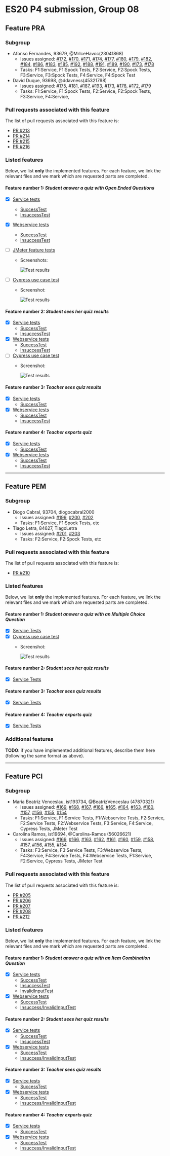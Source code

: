 # ES20 P4 submission, Group 08

## Feature PRA

### Subgroup

 - Afonso Fernandes, 93679, @MrIceHavoc(23041868)
   + Issues assigned: [#172](https://github.com/tecnico-softeng/es21-g08/issues/172), [#170](https://github.com/tecnico-softeng/es21-g08/issues/170), [#171](https://github.com/tecnico-softeng/es21-g08/issues/171), [#174](https://github.com/tecnico-softeng/es21-g08/issues/174), [#177](https://github.com/tecnico-softeng/es21-g08/issues/177), [#180](https://github.com/tecnico-softeng/es21-g08/issues/180), [#179](https://github.com/tecnico-softeng/es21-g08/issues/179), [#182](https://github.com/tecnico-softeng/es21-g08/issues/182), [#184](https://github.com/tecnico-softeng/es21-g08/issues/184), [#186](https://github.com/tecnico-softeng/es21-g08/issues/186), [#183](https://github.com/tecnico-softeng/es21-g08/issues/183), [#185](https://github.com/tecnico-softeng/es21-g08/issues/185), [#192](https://github.com/tecnico-softeng/es21-g08/issues/192), [#188](https://github.com/tecnico-softeng/es21-g08/issues/188), [#191](https://github.com/tecnico-softeng/es21-g08/issues/191), [#189](https://github.com/tecnico-softeng/es21-g08/issues/189), [#190](https://github.com/tecnico-softeng/es21-g08/issues/190), [#173](https://github.com/tecnico-softeng/es21-g08/issues/173), [#178](https://github.com/tecnico-softeng/es21-g08/issues/178)
   + Tasks: F1:Service, F1:Spock Tests, F2:Service, F2:Spock Tests, F3:Service, F3:Spock Tests, F4:Service, F4:Spock Test
 - David Duque, 93698, @ddavness(45321798)
   + Issues assigned: [#175](https://github.com/tecnico-softeng/es21-g08/issues/175), [#181](https://github.com/tecnico-softeng/es21-g08/issues/181), [#187](https://github.com/tecnico-softeng/es21-g08/issues/187), [#193](https://github.com/tecnico-softeng/es21-g08/issues/193), [#173](https://github.com/tecnico-softeng/es21-g08/issues/173), [#178](https://github.com/tecnico-softeng/es21-g08/issues/178), [#172](https://github.com/tecnico-softeng/es21-g08/issues/172), [#179](https://github.com/tecnico-softeng/es21-g08/issues/179)
   + Tasks: F1:Service, F1:Spock Tests, F2:Service, F2:Spock Tests, F3:Service, F4:Service, 
 
### Pull requests associated with this feature

The list of pull requests associated with this feature is:

 - [PR #213](https://github.com/tecnico-softeng/es21-g08/pull/213)
 - [PR #214](https://github.com/tecnico-softeng/es21-g08/pull/214)
 - [PR #215](https://github.com/tecnico-softeng/es21-g08/pull/215)
 - [PR #216](https://github.com/tecnico-softeng/es21-g08/pull/216)


### Listed features

Below, we list **only** the implemented features. For each feature, we link the relevant files and we mark which are requested parts are completed.

#### Feature number 1: _Student answer a quiz with Open Ended Questions_

 - [x] [Service tests](https://github.com/tecnico-softeng/es21-g08/blob/pra/backend/src/test/groovy/pt/ulisboa/tecnico/socialsoftware/tutor/answer/service/ConcludeQuizOpenEndedTest.groovy)
   + [SuccessTest](https://github.com/tecnico-softeng/es21-g08/blob/pra/backend/src/test/groovy/pt/ulisboa/tecnico/socialsoftware/tutor/answer/service/ConcludeQuizOpenEndedTest.groovy#L65)
   + [InsuccessTest](https://github.com/tecnico-softeng/es21-g08/blob/pra/backend/src/test/groovy/pt/ulisboa/tecnico/socialsoftware/tutor/answer/service/ConcludeQuizOpenEndedTest.groovy#L98)
 - [x] [Webservice tests](https://github.com/tecnico-softeng/es21-g08/blob/pra/backend/src/test/groovy/pt/ulisboa/tecnico/socialsoftware/tutor/answer/webservice/ConcludeQuizWebServiceIT.groovy)
   + [SuccessTest](https://github.com/tecnico-softeng/es21-g08/blob/pra/backend/src/test/groovy/pt/ulisboa/tecnico/socialsoftware/tutor/answer/webservice/ConcludeQuizWebServiceIT.groovy#L102)
   + [InsuccessTest](https://github.com/tecnico-softeng/es21-g08/blob/pra/backend/src/test/groovy/pt/ulisboa/tecnico/socialsoftware/tutor/answer/webservice/ConcludeQuizWebServiceIT.groovy#L121)
 - [ ] [JMeter feature tests](https://github.com)
   + Screenshots:
      
     ![Test results](https://raw.githubusercontent.com/tecnico-softeng/templates/master/sprints/p2-images/jmeter_create_1.png)
     
 - [ ] [Cypress use case test](https://github.com)
   + Screenshot: 
   
     ![Test results](https://raw.githubusercontent.com/tecnico-softeng/templates/master/sprints/p3-images/cypress_results.png) 

#### Feature number 2: _Student sees her quiz results_

 - [x] [Service tests](https://github.com/tecnico-softeng/es21-g08/blob/pra/backend/src/test/groovy/pt/ulisboa/tecnico/socialsoftware/tutor/answer/service/StudentCanSeeQuizResults.groovy)
   + [SuccessTest](https://github.com/tecnico-softeng/es21-g08/blob/pra/backend/src/test/groovy/pt/ulisboa/tecnico/socialsoftware/tutor/answer/service/StudentCanSeeQuizResults.groovy#L65)
   + [InsuccessTest](https://github.com/tecnico-softeng/es21-g08/blob/pra/backend/src/test/groovy/pt/ulisboa/tecnico/socialsoftware/tutor/answer/service/StudentCanSeeQuizResults.groovy#L115)
 - [x] [Webservice tests](https://github.com/tecnico-softeng/es21-g08/blob/pra/backend/src/test/groovy/pt/ulisboa/tecnico/socialsoftware/tutor/answer/webservice/StudentCanSeeQuizResultsIT.groovy)
   + [SuccessTest](https://github.com/tecnico-softeng/es21-g08/blob/pra/backend/src/test/groovy/pt/ulisboa/tecnico/socialsoftware/tutor/answer/webservice/StudentCanSeeQuizResultsIT.groovy#L103)
   + [InsuccessTest](https://github.com/tecnico-softeng/es21-g08/blob/pra/backend/src/test/groovy/pt/ulisboa/tecnico/socialsoftware/tutor/answer/webservice/StudentCanSeeQuizResultsIT.groovy#L137)
 - [ ] [Cypress use case test](https://github.com)
   + Screenshot: 
   
     ![Test results](https://raw.githubusercontent.com/tecnico-softeng/templates/master/sprints/p3-images/cypress_results.png)    

#### Feature number 3: _Teacher sees quiz results_

 - [x] [Service tests](https://github.com/tecnico-softeng/es21-g08/blob/pci/backend/src/test/groovy/pt/ulisboa/tecnico/socialsoftware/tutor/user/service/TeacherSeeCombinationQuizResultTest.groovy)
   + [SuccessTest](https://github.com/tecnico-softeng/es21-g08/blob/pci/backend/src/test/groovy/pt/ulisboa/tecnico/socialsoftware/tutor/user/service/TeacherSeeCombinationQuizResultTest.groovy#L81)
 - [x] [Webservice tests](https://github.com/tecnico-softeng/es21-g08/blob/pci/backend/src/test/groovy/pt/ulisboa/tecnico/socialsoftware/tutor/user/webservice/TeacherSeeCombinationQuizResultWebServiceIT.groovy)
   + [SuccessTest](https://github.com/tecnico-softeng/es21-g08/blob/pci/backend/src/test/groovy/pt/ulisboa/tecnico/socialsoftware/tutor/user/webservice/TeacherSeeCombinationQuizResultWebServiceIT.groovy#L118)
   + [InsuccessTest](https://github.com/tecnico-softeng/es21-g08/blob/pci/backend/src/test/groovy/pt/ulisboa/tecnico/socialsoftware/tutor/user/webservice/TeacherSeeCombinationQuizResultWebServiceIT.groovy#L138)

#### Feature number 4: _Teacher exports quiz_

 - [x] [Service tests](https://github.com/tecnico-softeng/es21-g08/blob/pci/backend/src/test/groovy/pt/ulisboa/tecnico/socialsoftware/tutor/impexp/service/ImportExportCombinationAnswersTest.groovy)
   + [SuccessTest](https://github.com/tecnico-softeng/es21-g08/blob/pci/backend/src/test/groovy/pt/ulisboa/tecnico/socialsoftware/tutor/impexp/service/ImportExportCombinationAnswersTest.groovy#L87)
 - [x] [Webservice tests](https://github.com/tecnico-softeng/es21-g08/blob/pci/backend/src/test/groovy/pt/ulisboa/tecnico/socialsoftware/tutor/impexp/webservice/ExportCombinationAnswerWebserviceIT.groovy)
   + [SuccessTest](https://github.com/tecnico-softeng/es21-g08/blob/pci/backend/src/test/groovy/pt/ulisboa/tecnico/socialsoftware/tutor/impexp/webservice/ExportCombinationAnswerWebserviceIT.groovy#L118)
   + [InsuccessTest](https://github.com/tecnico-softeng/es21-g08/blob/pci/backend/src/test/groovy/pt/ulisboa/tecnico/socialsoftware/tutor/impexp/webservice/ExportCombinationAnswerWebserviceIT.groovy#L138)

---

## Feature PEM

### Subgroup

 - Diogo Cabral, 93704, diogocabral2000
   + Issues assigned: [#199](https://github.com/tecnico-softeng/es21-g08/issues/199), [#200](https://github.com/tecnico-softeng/es21-g08/issues/200), [#202](https://github.com/tecnico-softeng/es21-g08/issues/202)
   + Tasks: F1:Service, F1:Spock Tests, etc
 - Tiago Letra, 84627, TiagoLetra
   + Issues assigned: [#201](https://github.com/tecnico-softeng/es21-g08/issues/201), [#203](https://github.com/tecnico-softeng/es21-g08/issues/203)
   + Tasks: F2:Service, F2:Spock Tests, etc
 
### Pull requests associated with this feature

The list of pull requests associated with this feature is:

 - [PR #210](https://github.com/tecnico-softeng/es21-g08/pull/210)
 


### Listed features

Below, we list **only** the implemented features. For each feature, we link the relevant files and we mark which are requested parts are completed.

#### Feature number 1: _Student answer a quiz with an Multiple Choice Question_

 - [x] [Service Tests](https://github.com/tecnico-softeng/es21-g08/blob/pem/backend/src/test/groovy/pt/ulisboa/tecnico/socialsoftware/tutor/answer/service/ConcludeQuizTest.groovy)
 - [x] [Cypress use case test](https://github.com)
   + Screenshot: 
   
     ![Test results](https://i.imgur.com/waQi9cK.png)

#### Feature number 2: _Student sees her quiz results_

 - [x] [Service Tests](https://github.com/tecnico-softeng/es21-g08/blob/pem/backend/src/test/groovy/pt/ulisboa/tecnico/socialsoftware/tutor/answer/service/GetSolvedQuizzesTest.groovy)
 
 
#### Feature number 3: _Teacher sees quiz results_

 - [x] [Service Tests](https://github.com/tecnico-softeng/es21-g08/blob/pem/backend/src/test/groovy/pt/ulisboa/tecnico/socialsoftware/tutor/answer/service/GetSolvedQuizzesTest.groovy)
 
#### Feature number 4: _Teacher exports quiz_

 - [x] [Service Tests](https://github.com/tecnico-softeng/es21-g08/blob/pem/backend/src/test/groovy/pt/ulisboa/tecnico/socialsoftware/tutor/impexp/service/ImportExportQuizzesTest.groovy)
 
### Additional features

**TODO**: if you have implemented additional features, describe them here (following the same format as above).


---

## Feature PCI

### Subgroup

 - Maria Beatriz Venceslau, ist193734, @BeatrizVenceslau (47870321)
   + Issues assigned: [#169](https://github.com/tecnico-softeng/es21-g08/issues/169), [#168](https://github.com/tecnico-softeng/es21-g08/issues/168), [#167](https://github.com/tecnico-softeng/es21-g08/issues/167), [#166](https://github.com/tecnico-softeng/es21-g08/issues/166), [#165](https://github.com/tecnico-softeng/es21-g08/issues/165), [#164](https://github.com/tecnico-softeng/es21-g08/issues/164), [#163](https://github.com/tecnico-softeng/es21-g08/issues/163), [#160](https://github.com/tecnico-softeng/es21-g08/issues/160), [#157](https://github.com/tecnico-softeng/es21-g08/issues/157), [#156](https://github.com/tecnico-softeng/es21-g08/issues/156), [#155](https://github.com/tecnico-softeng/es21-g08/issues/155), [#154](https://github.com/tecnico-softeng/es21-g08/issues/154)
   + Tasks: F1:Service, F1:Service Tests, F1:Webservice Tests, F2:Service, F2:Service Tests, F2:Webservice Tests, F3:Service, F4:Service, Cypress Tests, JMeter Test
 - Carolina Ramos, ist19694, @Carolina-Ramos (56026621)
   + Issues assigned: [#169](https://github.com/tecnico-softeng/es21-g08/issues/169), [#166](https://github.com/tecnico-softeng/es21-g08/issues/166), [#163](https://github.com/tecnico-softeng/es21-g08/issues/163), [#162](https://github.com/tecnico-softeng/es21-g08/issues/162), [#161](https://github.com/tecnico-softeng/es21-g08/issues/161), [#160](https://github.com/tecnico-softeng/es21-g08/issues/160), [#159](https://github.com/tecnico-softeng/es21-g08/issues/159), [#158](https://github.com/tecnico-softeng/es21-g08/issues/158), [#157](https://github.com/tecnico-softeng/es21-g08/issues/157), [#156](https://github.com/tecnico-softeng/es21-g08/issues/156), [#155](https://github.com/tecnico-softeng/es21-g08/issues/155), [#154](https://github.com/tecnico-softeng/es21-g08/issues/154)
   + Tasks: F3:Service, F3:Service Tests, F3:Webservice Tests, F4:Service, F4:Service Tests, F4:Webservice Tests, F1:Service, F2:Service, Cypress Tests, JMeter Test
 
### Pull requests associated with this feature

The list of pull requests associated with this feature is:

 - [PR #205](https://github.com/tecnico-softeng/es21-g08/pull/205)
 - [PR #206](https://github.com/tecnico-softeng/es21-g08/pull/206)
 - [PR #207](https://github.com/tecnico-softeng/es21-g08/pull/207)
 - [PR #208](https://github.com/tecnico-softeng/es21-g08/pull/208)
 - [PR #212](https://github.com/tecnico-softeng/es21-g08/pull/212)


### Listed features

Below, we list **only** the implemented features. For each feature, we link the relevant files and we mark which are requested parts are completed.

#### Feature number 1: _Student answer a quiz with an Item Combination Question_

 - [x] [Service tests](https://github.com/tecnico-softeng/es21-g08/blob/pci/backend/src/test/groovy/pt/ulisboa/tecnico/socialsoftware/tutor/answer/service/StudentAnswerCombinationQuizTest.groovy)
   + [SuccessTest](https://github.com/tecnico-softeng/es21-g08/blob//backend/src/test/groovy/pt/ulisboa/tecnico/socialsoftware/tutor/answer/service/StudentAnswerCombinationQuizTest.groovy#L82)
   + [InsuccessTest](https://github.com/tecnico-softeng/es21-g08/blob/pci/backend/src/test/groovy/pt/ulisboa/tecnico/socialsoftware/tutor/answer/service/StudentAnswerCombinationQuizTest.groovy#L134)
   + [InvalidInputTest](https://github.com/tecnico-softeng/es21-g08/blob/pci/backend/src/test/groovy/pt/ulisboa/tecnico/socialsoftware/tutor/answer/service/StudentAnswerCombinationQuizTest.groovy#L117)
 - [x] [Webservice tests](https://github.com/tecnico-softeng/es21-g08/blob/pci/backend/src/test/groovy/pt/ulisboa/tecnico/socialsoftware/tutor/answer/webservice/StudentAnswerCombinationQuizWebServiceIT.groovy)
   + [SuccessTest](https://github.com/tecnico-softeng/es21-g08/blob/pci/backend/src/test/groovy/pt/ulisboa/tecnico/socialsoftware/tutor/answer/webservice/StudentAnswerCombinationQuizWebServiceIT.groovy#L101)
   + [Insuccess/InvalidInputTest](https://github.com/tecnico-softeng/es21-g08/blob/pci/backend/src/test/groovy/pt/ulisboa/tecnico/socialsoftware/tutor/answer/webservice/StudentAnswerCombinationQuizWebServiceIT.groovy#l125)

#### Feature number 2: _Student sees her quiz results_

 - [x] [Service tests](https://github.com/tecnico-softeng/es21-g08/tree/pci/backend/src/test/groovy/pt/ulisboa/tecnico/socialsoftware/tutor/answer/service/StudentSeesCombinationQuizResultsTest.groovy)
   + [SuccessTest](https://github.com/tecnico-softeng/es21-g08/tree/pci/backend/src/test/groovy/pt/ulisboa/tecnico/socialsoftware/tutor/answer/service/StudentSeesCombinationQuizResultsTest.groovy#L72)
   + [InsuccessTest](https://github.com/tecnico-softeng/es21-g08/tree/pci/backend/src/test/groovy/pt/ulisboa/tecnico/socialsoftware/tutor/answer/service/StudentSeesCombinationQuizResultsTest.groovy#L131)
 - [x] [Webservice tests](https://github.com/tecnico-softeng/es21-g08/blob/pci/backend/src/test/groovy/pt/ulisboa/tecnico/socialsoftware/tutor/answer/webservice/StudentSeesCombinationQuizResultsWebServiceIT.groovy)
   + [SuccessTest](https://github.com/tecnico-softeng/es21-g08/blob/pci/backend/src/test/groovy/pt/ulisboa/tecnico/socialsoftware/tutor/answer/webservice/StudentSeesCombinationQuizResultsWebServiceIT.groovy#L98)
   + [Insuccess/InvalidInputTest](https://github.com/tecnico-softeng/es21-g08/blob/pci/backend/src/test/groovy/pt/ulisboa/tecnico/socialsoftware/tutor/answer/webservice/StudentSeesCombinationQuizResultsWebServiceIT.groovy#L122)

#### Feature number 3: _Teacher sees quiz results_

 - [x] [Service tests](https://github.com/tecnico-softeng/es21-g08/blob/pci/backend/src/test/groovy/pt/ulisboa/tecnico/socialsoftware/tutor/user/service/TeacherSeeCombinationQuizResultTest.groovy)
   + [SuccessTest](https://github.com/tecnico-softeng/es21-g08/blob/pci/backend/src/test/groovy/pt/ulisboa/tecnico/socialsoftware/tutor/user/service/TeacherSeeCombinationQuizResultTest.groovy#L81)
 - [x] [Webservice tests](https://github.com/tecnico-softeng/es21-g08/blob/pci/backend/src/test/groovy/pt/ulisboa/tecnico/socialsoftware/tutor/user/webservice/TeacherSeeCombinationQuizResultWebServiceIT.groovy)
   + [SuccessTest](https://github.com/tecnico-softeng/es21-g08/blob/pci/backend/src/test/groovy/pt/ulisboa/tecnico/socialsoftware/tutor/user/webservice/TeacherSeeCombinationQuizResultWebServiceIT.groovy#L118)
   + [Insuccess/InvalidInputTest](https://github.com/tecnico-softeng/es21-g08/blob/pci/backend/src/test/groovy/pt/ulisboa/tecnico/socialsoftware/tutor/user/webservice/TeacherSeeCombinationQuizResultWebServiceIT.groovy#L138)

#### Feature number 4: _Teacher exports quiz_

 - [x] [Service tests](https://github.com/tecnico-softeng/es21-g08/blob/pci/backend/src/test/groovy/pt/ulisboa/tecnico/socialsoftware/tutor/impexp/service/ImportExportCombinationAnswersTest.groovy)
   + [SuccessTest](https://github.com/tecnico-softeng/es21-g08/blob/pci/backend/src/test/groovy/pt/ulisboa/tecnico/socialsoftware/tutor/impexp/service/ImportExportCombinationAnswersTest.groovy#L87)
 - [x] [Webservice tests](https://github.com/tecnico-softeng/es21-g08/blob/pci/backend/src/test/groovy/pt/ulisboa/tecnico/socialsoftware/tutor/impexp/webservice/ExportCombinationAnswerWebserviceIT.groovy)
   + [SuccessTest](https://github.com/tecnico-softeng/es21-g08/blob/pci/backend/src/test/groovy/pt/ulisboa/tecnico/socialsoftware/tutor/impexp/webservice/ExportCombinationAnswerWebserviceIT.groovy#L118)
   + [Insuccess/InvalidInputTest](https://github.com/tecnico-softeng/es21-g08/blob/pci/backend/src/test/groovy/pt/ulisboa/tecnico/socialsoftware/tutor/impexp/webservice/ExportCombinationAnswerWebserviceIT.groovy#L138)
